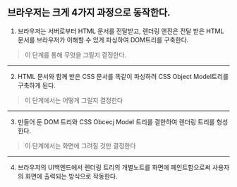 ## 브라우저는 크게 4가지 과정으로 동작한다.

1. 브라우저는 서버로부터 HTML 문서를 전달받고, 렌더링 엔진은 전달 받은 HTML 문서를 브라우저가 이해할 수 있게
   파싱하여 DOM트리를 구축한다.

> 이 단계를 통해 무엇을 그릴지 결정한다.

---

2. HTML 문서와 함께 받은 CSS 문서를 똑같이 파싱하려 CSS Object Model트리를 구축하게 된다.

> 이 단계에서는 어떻게 그릴지 결정한다

---

3. 만들어 둔 DOM 트리와 CSS Obcecj Model 트리를 결한하여 렌더링 트리를 형성한다.

> 이 단계에서는 화면에 그려질 것만 결정한다

---

4. 브라우저의 UI백엔드에서 렌더링 트리의 개별노트를 화면에 페인트함으로써 사용자의 화면에 출력되는 방식으로 작동한다.
